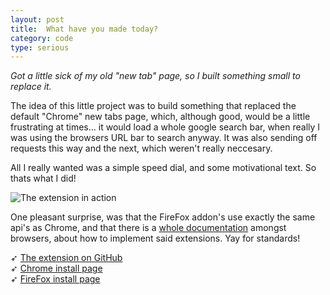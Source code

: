 ```yaml
---
layout: post
title:  What have you made today?
category: code
type: serious
---
```


*Got a little sick of my old "new tab" page, so I built something small to replace it.*

The idea of this little project was to build something that replaced the default "Chrome" new tabs page, which, although good, would be a little frustrating at times... it would load a whole google search bar, when really I was using the browsers URL bar to search anyway. It was also sending off requests this way and the next, which weren't really neccesary.

All I really wanted was a simple speed dial, and some motivational text. So thats what I did!

![The extension in action]({{site.url}}/images/what-have-you-made-today-1.png)

One pleasant surprise, was that the FireFox addon's use exactly the same api's as Chrome, and that there is a [whole documentation](https://developer.mozilla.org/en-US/Add-ons/WebExtensions) amongst browsers, about how to implement said extensions. Yay for standards!

➶ [The extension on GitHub](https://github.com/tholman/what-have-you-made-today)<br>
➶ [Chrome install page](https://chrome.google.com/webstore/detail/new-tab-what-have-you-mad/pjifadilbibcjmmomhihbpggjamnpfim)<br>
➶ [FireFox install page](https://addons.mozilla.org/en-US/firefox/addon/what-have-you-made-today/)
